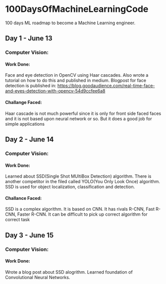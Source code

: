 # 100DaysOfMachineLearningCode
100 days ML roadmap to become a Machine Learning engineer.

## Day 1 - June 13
### Computer Vision:
#### Work Done:
Face and eye detection in OpenCV using Haar cascades. Also wrote a tutorial on how to do this and published in medium.
Blogpost for face detection is published in: https://blog.goodaudience.com/real-time-face-and-eyes-detection-with-opencv-54d9ccfee6a8


#### Challange Faced:
Haar cascade is not much powerful since it is only for front side faced faces and it is not based upon neural network or so. But it does a good job for simple applications

## Day 2 - June 14
### Computer Vision:
#### Work Done:

Learned about SSD(Single Shot MUltiBox Detection) algorithm. There is another competitor in the filed called YOLO(You Only Look Once) algorithm. SSD is used for object localization, classification and detection.

#### Challance Faced:
SSD is a complex algorithm. It is based on CNN. It has rivals R-CNN, Fast R-CNN, Faster R-CNN. It can be difficult to pick up correct algorithm for correct task

## Day 3 - June 15
### Computer Vision:
#### Work Done:

Wrote a blog post about SSD alogrithm. Learned foundation of Convolutional Neural Networks.

 
